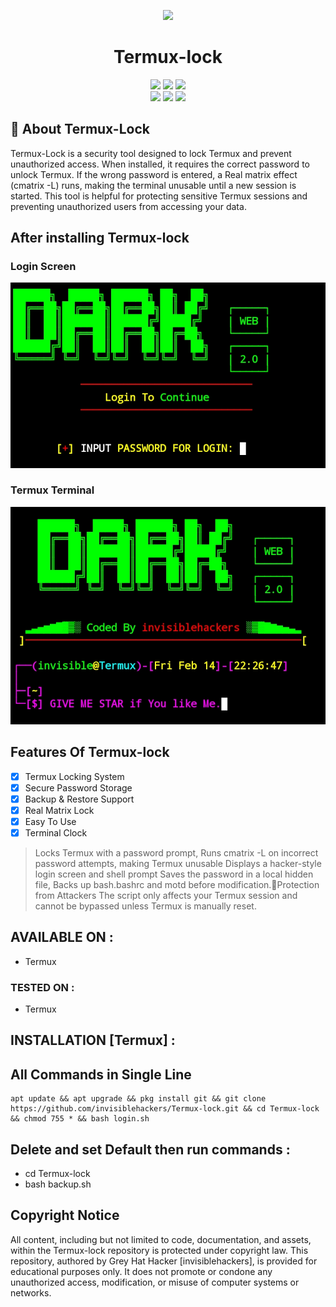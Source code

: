 <p align="center">
<img src="https://img.shields.io/badge/MADE%20IN-INDIA-SCRIPT?colorA=%23ff8100&colorB=%23017e40&colorC=%23ff0000&style=for-the-badge"></a>
</p>
<h1 align="center">Termux-lock</h1>
<p align="center"> 
  <img src="https://img.shields.io/github/stars/invisiblehackers/Termux-lock?style=for-the-badge&color=orange">
  <img src="https://img.shields.io/github/forks/invisiblehackers/Termux-lock?color=cyan&style=for-the-badge&color=purple">
  <img src="https://img.shields.io/github/license/invisiblehackers/Termux-lock?style=for-the-badge&color=blue"><br>
  <img src="https://img.shields.io/badge/Author-invisiblehackers-purple?style=flat-square">
  <img src="https://img.shields.io/badge/Open%20Source-Yes-green?style=flat-square">
  <img src="https://img.shields.io/badge/Written%20In-Bash Scripting-cyan?style=flat-square">
</p>

## 📌 About Termux-Lock
Termux-Lock is a security tool designed to lock Termux and prevent unauthorized access. When installed, it requires the correct password to unlock Termux. If the wrong password is entered, a Real matrix effect (cmatrix -L) runs, making the terminal unusable until a new session is started.
This tool is helpful for protecting sensitive Termux sessions and preventing unauthorized users from accessing your data.

## After installing Termux-lock
### Login Screen
![login](.img/Screenshot_2025-02-14-22-25-42-29_84d3000e3f4017145260f7618db1d683.jpg)
### Termux Terminal
![termux-terminal](.img/Screenshot_2025-02-14-22-29-19-49_84d3000e3f4017145260f7618db1d683.jpg)

## Features Of Termux-lock
- [x] Termux Locking System
- [x] Secure Password Storage
- [x] Backup & Restore Support
- [x] Real Matrix Lock
- [X] Easy To Use
- [X] Terminal Clock
> Locks Termux with a password prompt, Runs cmatrix -L on incorrect password attempts, making Termux unusable Displays a hacker-style login screen and shell prompt Saves the password in a local hidden file, Backs up bash.bashrc and motd before modification.🔹Protection from Attackers The script only affects your Termux session and cannot be bypassed unless Termux is manually reset.

## AVAILABLE ON :
* Termux
### TESTED ON :
* Termux

## INSTALLATION [Termux] :
## All Commands in Single Line
```
apt update && apt upgrade && pkg install git && git clone https://github.com/invisiblehackers/Termux-lock.git && cd Termux-lock && chmod 755 * && bash login.sh
```
## Delete and set Default then run commands :
* cd Termux-lock
* bash backup.sh

## Copyright Notice

All content, including but not limited to code, documentation, and assets, within the Termux-lock repository is protected under copyright law. This repository, authored by Grey Hat Hacker [invisiblehackers], is provided for educational purposes only. It does not promote or condone any unauthorized access, modification, or misuse of computer systems or networks.
